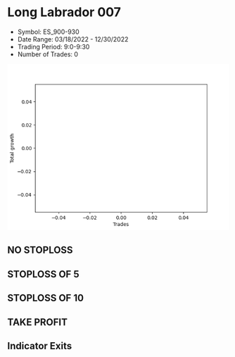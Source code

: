 # Long Labrador 007 
- Symbol: ES_900-930
- Date Range: 03/18/2022 - 12/30/2022
- Trading Period: 9:0-9:30
- Number of Trades: 0

![Plot](LongLabrador007ES_900-930.png)
## NO STOPLOSS














## STOPLOSS OF 5














## STOPLOSS OF 10














## TAKE PROFIT











## Indicator Exits



